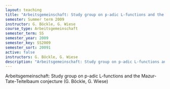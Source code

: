 ```yaml
---
layout: teaching
title: "Arbeitsgemeinschaft: Study group on p-adic L-functions and the Mazur-Tate-Teitelbaum conjecture (G. Böckle, G. Wiese)"
semester: Summer term 2009
instructor: G. Böckle, G. Wiese
course_type: Arbeitsgemeinschaft
semester_term: SS
semester_year: 2009
semester_key: SS2009
semester_sort: 20091
active: false
instructors: G. Böckle, G. Wiese
description: "Arbeitsgemeinschaft: Study group on p-adic L-functions and the Mazur-Tate-Teitelbaum conjecture (G. Böckle, G. Wiese)"
---
```


Arbeitsgemeinschaft: Study group on p-adic L-functions and the Mazur-Tate-Teitelbaum conjecture (G. Böckle, G. Wiese)


